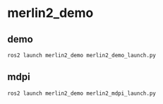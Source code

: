 # merlin2_demo

## demo
```shell
ros2 launch merlin2_demo merlin2_demo_launch.py
```

## mdpi
```shell
ros2 launch merlin2_demo merlin2_mdpi_launch.py
```
